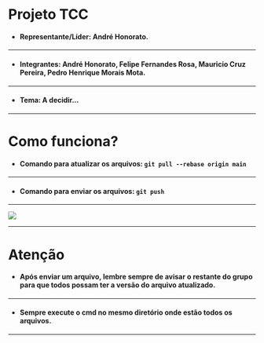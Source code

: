 # **Projeto TCC**



- #### Representante/Líder: André Honorato.

------------


- #### **Integrantes: André Honorato, Felipe Fernandes Rosa, Mauricio Cruz Pereira, Pedro Henrique Morais Mota.**

------------


- #### Tema: A decidir...

------------

# Como funciona?

- #### Comando para atualizar os arquivos: `git pull --rebase origin main`

------------



- #### Comando para enviar os arquivos: `git push`

------------

![](https://cdn.discordapp.com/attachments/719306782396121139/822527383282253924/unknown.png)

------------


# Atenção


- #### Após enviar um arquivo, lembre sempre de avisar o restante do grupo para que todos possam ter a versão do arquivo atualizado.

------------


- #### Sempre execute o cmd no mesmo diretório onde estão todos os arquivos.

------------
